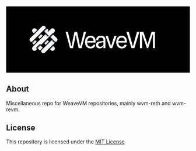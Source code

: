 <p align="center">
  <a href="https://wvm.dev">
    <img src="https://raw.githubusercontent.com/weaveVM/.github/main/profile/bg.png">
  </a>
</p>

## About
Miscellaneous repo for WeaveVM repositories, mainly wvm-reth and wvm-revm.

## License
This repository is licensed under the [MIT License](./LICENSE)